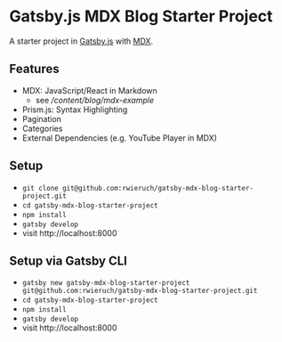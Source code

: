 # Gatsby.js MDX Blog Starter Project

A starter project in [Gatsby.js](https://www.gatsbyjs.org/) with [MDX](https://github.com/mdx-js/mdx).

## Features

* MDX: JavaScript/React in Markdown
  * see */content/blog/mdx-example*
* Prism.js: Syntax Highlighting
* Pagination
* Categories
* External Dependencies (e.g. YouTube Player in MDX)

## Setup

* `git clone git@github.com:rwieruch/gatsby-mdx-blog-starter-project.git`
* `cd gatsby-mdx-blog-starter-project`
* `npm install`
* `gatsby develop`
* visit http://localhost:8000

## Setup via Gatsby CLI

* `gatsby new gatsby-mdx-blog-starter-project git@github.com:rwieruch/gatsby-mdx-blog-starter-project.git`
* `cd gatsby-mdx-blog-starter-project`
* `npm install`
* `gatsby develop`
* visit http://localhost:8000
